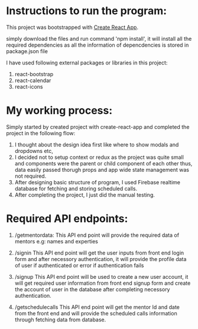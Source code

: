 # Instructions to run the program:

This project was bootstrapped with [Create React App](https://github.com/facebook/create-react-app).

simply download the files and run command 'npm install', it will install all the required dependencies as all the information of depencdencies is stored in package.json file

I have used following external packages or libraries in this project:

1. react-bootstrap
2. react-calendar
3. react-icons

# My working process:

Simply started by created project with create-react-app and completed the project in the following flow:

1. I thought about the design idea first like where to show modals and dropdowns etc,
2. I decided not to setup context or redux as the project was quite small and components were the parent or child component of each other thus, data easily passed thorugh props and app wide state management was not required.
3. After designing basic structure of program, I used Firebase realtime database for fetching and storing scheduled calls.
4. After completing the project, I just did the manual testing.

# Required API endpoints:

1. /getmentordata:
   This API end point will provide the required data of mentors e.g: names and experties

2. /signin
   This API end point will get the user inputs from front end login form and after necessory authentication, it will provide the profile data of user if authenticated or error if authentication fails

3. /signup
   This API end point will be used to create a new user account, it will get required user information from front end signup form and create the account of user in the database after completing necessory authentication.

4) /getschedulecalls
   This API end point will get the mentor Id and date from the front end and will provide the scheduled calls information through fetching data from database.
